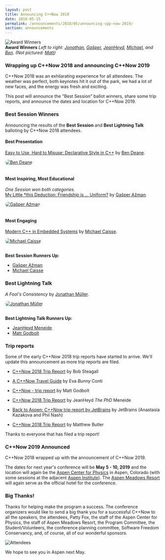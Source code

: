```yaml
---
layout: post
title: Announcing C++Now 2019
date: 2018-05-15
permalink: /announcements/2018/05/announcing-cpp-now-2019/
section: announcements
---
```


![Award Winners](/assets/img/posts/2018/2018AwardWinners.jpeg "Award Winners")
<br>
**Award Winners** *Left to right: [Jonathan](https://cppnow2018.sched.com/volunteer/foonathan), [Gašper](https://cppnow2018.sched.com/speaker/gasper.azman), [JeanHeyd](https://cppnow2018.sched.com/volunteer/boostcon.2018.jm3689_columbia.edu), [Michael](https://cppnow2018.sched.com/speaker/mjcaisse), and [Ben](https://cppnow2018.sched.com/speaker/ben_deane). (Not pictured: [Matt](https://cppnow2018.sched.com/speaker/cppcon.2017.matt_godbolt.org))*

### Wrapping up C++Now 2018 and announcing C++Now 2019

C++Now 2018 was an exhilarating experience for all attendees. The weather was perfect, both keynotes hit it out of the park, we had a lot of new faces, and the energy was fresh and exciting.

This post will announce the "Best Session" ballot winners, share some trip reports, and announce the dates and location for C++Now 2019.

<!--break-->


### <a name="awards"></a>Best Session Winners

Announcing the results of the **Best Session** and **Best Lightning Talk** balloting by C++Now 2018 attendees.


#### Best Presentation

[Easy to Use, Hard to Misuse: Declarative Style in C++](https://cppnow2018.sched.com/event/EC7i/easy-to-use-hard-to-misuse-declarative-style-in-c) by [Ben Deane](https://cppnow2018.sched.com/speaker/ben_deane).

[<img src="/assets/img/posts/2018/PersonIconBenDeane.jpg" style="border-radius: 1000px;margin: 0 16px 16px 0;" alt="Ben Deane">](https://cppnow2017.sched.com/speaker/ben_deane "Ben Deane")


#### Most Inspiring, Most Educational

*One Session won both categories.*<br>
[My Little *this Deduction: Friendship is … Uniform?](https://cppnow2018.sched.com/event/EC7n/my-little-this-deduction-friendship-is-uniform) by [Gašper Ažman](https://cppnow2018.sched.com/speaker/gasper.azman).

[<img src="/assets/img/posts/2018/PersonIconGašperAžman.jpeg" style="border-radius: 1000px;margin: 0 16px 16px 0;" alt="Gašper Ažman">](https://cppnow2018.sched.com/speaker/gasper.azman "Gašper Ažman")


#### Most Engaging

[Modern C++ in Embedded Systems](https://cppnow2018.sched.com/event/EC7s/modern-c-in-embedded-systems) by [Michael Caisse](https://cppnow2018.sched.com/speaker/mjcaisse).

[<img src="/assets/img/posts/2018/PersonIconMichaelCaisse.jpeg" style="border-radius: 1000px;margin: 0 16px 16px 0;" alt="Michael Caisse">](https://cppnow2018.sched.com/speaker/mjcaisse "Michael Caisse")

**Best Session Runners Up:**

* [Gašper Ažman](https://cppnow2018.sched.com/speaker/gasper.azman)
* [Michael Caisse](https://cppnow2018.sched.com/speaker/mjcaisse)


### Best Lightning Talk

*A Fool's Consistency* by [Jonathan Müller](https://cppnow2018.sched.com/volunteer/foonathan).

[<img src="/assets/img/posts/2018/PersonIconJonathanMüller.jpeg" style="border-radius: 1000px;margin: 0 16px 16px 0;" alt="Jonathan Müller">](https://cppnow2018.sched.com/volunteer/foonathan "Jonathan Müller")

**Best Lightning Talk Runners Up:**

* [JeanHeyd Meneide](https://cppnow2018.sched.com/volunteer/boostcon.2018.jm3689_columbia.edu)
* [Matt Godbolt](https://cppnow2018.sched.com/speaker/cppcon.2017.matt_godbolt.org)

### <a name="reports"></a>Trip reports

Some of the early C++Now 2018 trip reports have started to arrive. We'll update this announcement as more trip reports are filed.

* [C++Now 2018 Trip Report](https://bobsteagall.com/2018/05/13/cppnow-2018-trip-report/) by Bob Steagall

* [A C++Now Travel Guide](https://bunnyladame.blogspot.com/2018/05/a-cppnow-travel-guide.html) by Eva *Bunny* Conti

* [C++Now - trip report](https://xania.org/201805/cppnow-trip-report) by Matt Godbolt

* [C++Now 2018 Trip Report](https://thephd.github.io/2018/05/15/C++Now-Trip-Report.html) by JeanHeyd *The PhD* Meneide

* [Back to Aspen: C++Now trip report by JetBrains](https://blog.jetbrains.com/clion/2018/05/back-to-aspen-cppnow-trip-report-by-jetbrains/) by JetBrains (Anastasia Kazakova and Phil Nash)

* [C++Now 2018 Trip Report](https://maddphysics.com/2018/05/16/cnow-2018-trip-report/) by Matthew Butler

Thanks to everyone that has filed a trip report!

### <a name="dates"></a>C++Now 2019 Announced

C++Now 2018 wrapped up with the announcement of C++Now 2019.

The dates for next year's conference will be **May 5 - 10, 2019** and the location will again be the [Aspen Center for Physics](https://www.aspenphys.org/) in Aspen, Colorado (with some sessions at the adjacent [Aspen Institute](https://www.aspeninstitute.org/)). The [Aspen Meadows Resort](https://www.aspenmeadows.com/) will again serve as the official hotel for the conference.


### Big Thanks!

Thanks for helping make the program a success. The conference organizers would like to send a big thank you for a successful C++Now to all the speakers, the attendees, Patty Fox, the staff of the Aspen Center for Physics, the staff of Aspen Meadows Resort, the Program Committee, the Student/Volunteers, the conference planning committee, Software Freedom Conservancy, and, of course, all of our wonderful sponsors.

![Attendees](/assets/img/posts/2018/attendees.jpeg "Attendees")


We hope to see you in Aspen next May.
